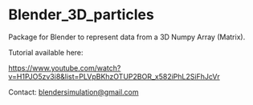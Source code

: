 # Blender_3D_particles

Package for Blender to represent data from a 3D Numpy Array (Matrix).

Tutorial available here:

https://www.youtube.com/watch?v=H1PJO5zv3i8&list=PLVpBKhzOTUP2BOR_x582iPhL2SiFhJcVr


Contact: blendersimulation@gmail.com
